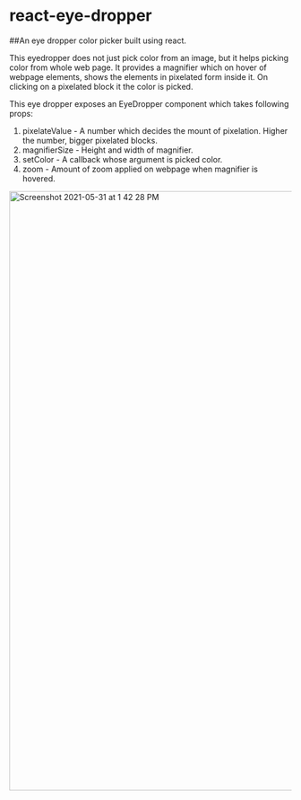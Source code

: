 # react-eye-dropper
##An eye dropper color picker built using react.

This eyedropper does not just pick color from an image, but it helps picking color from whole web page. It provides a magnifier which on hover of webpage elements, shows the elements in pixelated form inside it. On clicking on a pixelated block it the color is picked.

This eye dropper exposes an EyeDropper component which takes following props:
1. pixelateValue - A number which decides the mount of pixelation. Higher the number, bigger pixelated blocks.
2. magnifierSize - Height and width of magnifier.
3. setColor - A callback whose argument is picked color.
4. zoom - Amount of zoom applied on webpage when magnifier is hovered. 

<img width="1068" alt="Screenshot 2021-05-31 at 1 42 28 PM" src="https://user-images.githubusercontent.com/31887015/120173049-4870e680-c221-11eb-9f99-faec1830563e.png">
